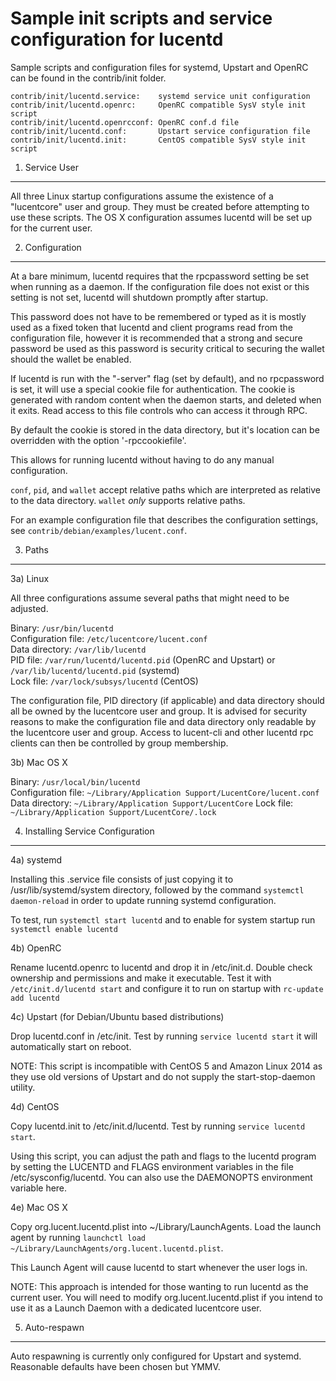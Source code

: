 Sample init scripts and service configuration for lucentd
==========================================================

Sample scripts and configuration files for systemd, Upstart and OpenRC
can be found in the contrib/init folder.

    contrib/init/lucentd.service:    systemd service unit configuration
    contrib/init/lucentd.openrc:     OpenRC compatible SysV style init script
    contrib/init/lucentd.openrcconf: OpenRC conf.d file
    contrib/init/lucentd.conf:       Upstart service configuration file
    contrib/init/lucentd.init:       CentOS compatible SysV style init script

1. Service User
---------------------------------

All three Linux startup configurations assume the existence of a "lucentcore" user
and group.  They must be created before attempting to use these scripts.
The OS X configuration assumes lucentd will be set up for the current user.

2. Configuration
---------------------------------

At a bare minimum, lucentd requires that the rpcpassword setting be set
when running as a daemon.  If the configuration file does not exist or this
setting is not set, lucentd will shutdown promptly after startup.

This password does not have to be remembered or typed as it is mostly used
as a fixed token that lucentd and client programs read from the configuration
file, however it is recommended that a strong and secure password be used
as this password is security critical to securing the wallet should the
wallet be enabled.

If lucentd is run with the "-server" flag (set by default), and no rpcpassword is set,
it will use a special cookie file for authentication. The cookie is generated with random
content when the daemon starts, and deleted when it exits. Read access to this file
controls who can access it through RPC.

By default the cookie is stored in the data directory, but it's location can be overridden
with the option '-rpccookiefile'.

This allows for running lucentd without having to do any manual configuration.

`conf`, `pid`, and `wallet` accept relative paths which are interpreted as
relative to the data directory. `wallet` *only* supports relative paths.

For an example configuration file that describes the configuration settings,
see `contrib/debian/examples/lucent.conf`.

3. Paths
---------------------------------

3a) Linux

All three configurations assume several paths that might need to be adjusted.

Binary:              `/usr/bin/lucentd`  
Configuration file:  `/etc/lucentcore/lucent.conf`  
Data directory:      `/var/lib/lucentd`  
PID file:            `/var/run/lucentd/lucentd.pid` (OpenRC and Upstart) or `/var/lib/lucentd/lucentd.pid` (systemd)  
Lock file:           `/var/lock/subsys/lucentd` (CentOS)  

The configuration file, PID directory (if applicable) and data directory
should all be owned by the lucentcore user and group.  It is advised for security
reasons to make the configuration file and data directory only readable by the
lucentcore user and group.  Access to lucent-cli and other lucentd rpc clients
can then be controlled by group membership.

3b) Mac OS X

Binary:              `/usr/local/bin/lucentd`  
Configuration file:  `~/Library/Application Support/LucentCore/lucent.conf`  
Data directory:      `~/Library/Application Support/LucentCore`
Lock file:           `~/Library/Application Support/LucentCore/.lock`

4. Installing Service Configuration
-----------------------------------

4a) systemd

Installing this .service file consists of just copying it to
/usr/lib/systemd/system directory, followed by the command
`systemctl daemon-reload` in order to update running systemd configuration.

To test, run `systemctl start lucentd` and to enable for system startup run
`systemctl enable lucentd`

4b) OpenRC

Rename lucentd.openrc to lucentd and drop it in /etc/init.d.  Double
check ownership and permissions and make it executable.  Test it with
`/etc/init.d/lucentd start` and configure it to run on startup with
`rc-update add lucentd`

4c) Upstart (for Debian/Ubuntu based distributions)

Drop lucentd.conf in /etc/init.  Test by running `service lucentd start`
it will automatically start on reboot.

NOTE: This script is incompatible with CentOS 5 and Amazon Linux 2014 as they
use old versions of Upstart and do not supply the start-stop-daemon utility.

4d) CentOS

Copy lucentd.init to /etc/init.d/lucentd. Test by running `service lucentd start`.

Using this script, you can adjust the path and flags to the lucentd program by
setting the LUCENTD and FLAGS environment variables in the file
/etc/sysconfig/lucentd. You can also use the DAEMONOPTS environment variable here.

4e) Mac OS X

Copy org.lucent.lucentd.plist into ~/Library/LaunchAgents. Load the launch agent by
running `launchctl load ~/Library/LaunchAgents/org.lucent.lucentd.plist`.

This Launch Agent will cause lucentd to start whenever the user logs in.

NOTE: This approach is intended for those wanting to run lucentd as the current user.
You will need to modify org.lucent.lucentd.plist if you intend to use it as a
Launch Daemon with a dedicated lucentcore user.

5. Auto-respawn
-----------------------------------

Auto respawning is currently only configured for Upstart and systemd.
Reasonable defaults have been chosen but YMMV.
